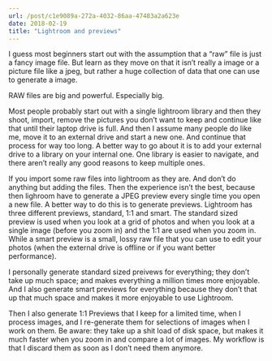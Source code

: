 ```yaml
---
url: /post/c1e9089a-272a-4032-86aa-47483a2a623e
date: 2018-02-19
title: "Lightroom and previews"
---
```


I guess most beginners start out with the assumption that a &#8220;raw&#8221; file is just a fancy image file. But learn as they move on that it isn&#8217;t really a image or a picture file like a jpeg, but rather a huge collection of data that one can use to generate a image.



RAW files are big and powerful. Especially big.



Most people probably start out with a single lightroom library and then they shoot, import, remove the pictures you don&#8217;t want to keep and continue like that until their laptop drive is full. And then I assume many people do like me, move it to an external drive and start a new one. And continue that process for way too long. A better way to go about it is to add your external drive to a library on your internal one. One library is easier to navigate, and there aren&#8217;t really any good reasons to keep multiple ones.



If you import some raw files into lightroom as they are. And don&#8217;t do anything but adding the files. Then the experience isn&#8217;t the best, because then lighroom have to generate a JPEG preview every single time you open a new file. A better way to do this is to generate previews. Lightroom has three different previews, standard, 1:1 and smart. The standard sized preview is used when you look at a grid of photos and when you look at a single image (before you zoom in) and the 1:1 are used when you zoom in. While a smart preview is a small, lossy raw file that you can use to edit your photos (when the external drive is offline or if you want better performance).



I personally generate standard sized preivews for everything; they don&#8217;t take up much space; and makes everything a million times more enjoyable. And I also generate smart previews for everything because they don&#8217;t that up that much space and makes it more enjoyable to use Lightroom.



Then I also generate 1:1 Previews that I keep for a limited time, when I process images, and I re-generate them for selections of images when I work on them. Be aware: they take up a shit load of disk space, but makes it much faster when you zoom in and compare a lot of images. My workflow is that I discard them as soon as I don&#8217;t need them anymore.